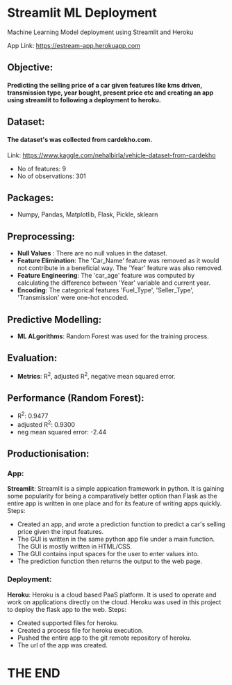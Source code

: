 # Streamlit ML Deployment
Machine Learning Model deployment using Streamlit and Heroku
<br />

App Link: https://estream-app.herokuapp.com
## Objective:
#### Predicting the selling price of a car given features like kms driven, transmission type, year bought, present price etc and creating an app using streamlit to following a deployment to heroku.

## Dataset: 
#### The dataset's was collected from cardekho.com.
Link: https://www.kaggle.com/nehalbirla/vehicle-dataset-from-cardekho
* No of features: 9
* No of observations: 301

## Packages:
* Numpy, Pandas, Matplotlib, Flask, Pickle, sklearn

## Preprocessing:
* **Null Values** : There are no null values in the dataset.
* **Feature Elimination**: The 'Car_Name' feature was removed as it would not contribute in a beneficial way. The 'Year' feature was also removed.
* **Feature Engineering**: The 'car_age' feature was computed by calculating the difference between 'Year' variable and current year.
* **Encoding**: The categorical features 'Fuel_Type', 'Seller_Type', 'Transmission' were one-hot encoded.

## Predictive Modelling:
* **ML ALgorithms**: Random Forest was used for the training process.

## Evaluation:
* **Metrics**: R<sup>2</sup>, adjusted  R<sup>2</sup>, negative mean squared error.

## Performance (Random Forest):
* R<sup>2</sup>: 0.9477
* adjusted R<sup>2</sup>: 0.9300
* neg mean squared error:  -2.44


## Productionisation:
### App:
**Streamlit**: Streamlit is a simple appication framework in python. It is gaining some popularity for being a comparatively better option than Flask as the entire app is written in one place and for its feature of writing apps quickly.
Steps:
* Created an app, and wrote a prediction function to predict a car's selling price given the input features.
* The GUI is written in the same python app file under a main function. The GUI is mostly written in HTML/CSS. 
* The GUI contains input spaces for the user to enter values into.
* The prediction function then returns the output to the web page.

### Deployment:
**Heroku**: Heroku is a cloud based PaaS platform. It is used to operate and work on applications directly on the cloud. Heroku was used in this project to deploy the flask app to the web.
Steps:
* Created supported files for heroku.
* Created a process file for heroku execution.
* Pushed the entire app to the git remote repository of heroku.
* The url of the app was created.

# THE END
